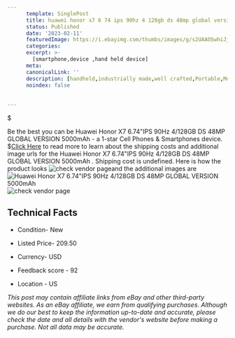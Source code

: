 ```yaml
---
      template: SinglePost
      title: huawei honor x7 6 74 ips 90hz 4 128gb ds 48mp global version 5000mah 
      status: Published
      date: '2023-02-11'
      featuredImage: https://i.ebayimg.com/thumbs/images/g/s2UAAOSwhiJjG3OF/s-l225.jpg
      categories: 
      excerpt: >-
        [smartphone,device ,hand held device]
      meta:
      canonicalLink: ''
      description: [handheld,industrially made,well crafted,Portable,Mobile,Compact,Convenient,Lightweight,Maneuverable,Man-portable,Miniature,Carriable,Hand-held,Light,Holdable,Transportable,Mobile device,Pocket-sized,On-the-go,Wireless,Cordless,Compact size,Convenient size, smartphone,device ,hand held device]
      noindex: false
      
        
---
```

$

Be the best you can be  Huawei Honor X7 6.74"IPS 90Hz 4/128GB DS 48MP GLOBAL VERSION 5000mAh  - a 1-star Cell Phones & Smartphones device.
$[Click Here](https://www.ebay.com/itm/374247946827?hash=item5722ea7a4b%3Ag%3As2UAAOSwhiJjG3OF&mkevt=1&mkcid=1&mkrid=711-53200-19255-0&campid=%253CePNCampaignId%253E&customid=%253CreferenceId%253E&toolid=10049) to read more to learn about the shipping costs and additional image urls for the Huawei Honor X7 6.74"IPS 90Hz 4/128GB DS 48MP GLOBAL VERSION 5000mAh . Shipping cost is undefined. Here is how the product looks ![check vendor page](https://i.ebayimg.com/thumbs/images/g/s2UAAOSwhiJjG3OF/s-l225.jpg)and the additional images are![Huawei Honor X7 6.74"IPS 90Hz 4/128GB DS 48MP GLOBAL VERSION 5000mAh ](https://i.ebayimg.com/images/g/s2UAAOSwhiJjG3OF/s-l960.jpg)![check vendor page]()



 ## Technical Facts 



     
      

 - Condition- New 


      

 - Listed Price- 209.50 


      

 - Currency- USD 


      

 - Feedback score - 92 


      

 - Location - US 


      
      

 *_This post may contain affiliate links from eBay and other third-party websites. As an eBay affiliate, we earn from qualifying purchases. Although we do our best to keep the information up-to-date and accurate, please check the date and all details with the vendor's website before making a purchase. Not all data may be accurate._*






